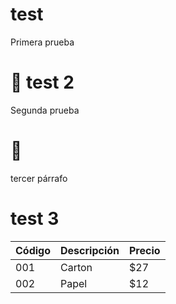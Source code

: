 # test
Primera prueba
# 👀 test 2
Segunda prueba
# 🚜
tercer párrafo
# test 3 
| Código | Descripción | Precio |
| :--- | :--- | :--- |
| 001 | Carton | $27 |
| 002 | Papel | $12 |